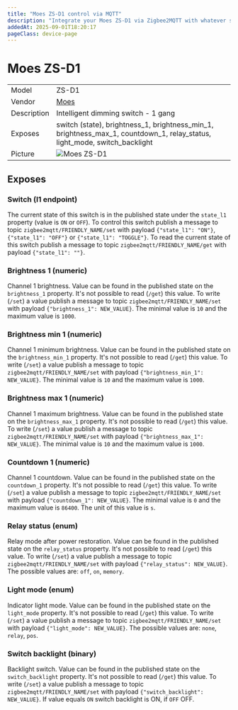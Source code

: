 ```yaml
---
title: "Moes ZS-D1 control via MQTT"
description: "Integrate your Moes ZS-D1 via Zigbee2MQTT with whatever smart home infrastructure you are using without the vendor's bridge or gateway."
addedAt: 2025-09-01T18:20:17
pageClass: device-page
---
```


<!-- !!!! -->
<!-- ATTENTION: This file is auto-generated through docgen! -->
<!-- You can only edit the "Notes"-Section between the two comment lines "Notes BEGIN" and "Notes END". -->
<!-- Do not use h1 or h2 heading within "## Notes"-Section. -->
<!-- !!!! -->

# Moes ZS-D1

|     |     |
|-----|-----|
| Model | ZS-D1  |
| Vendor  | [Moes](/supported-devices/#v=Moes)  |
| Description | Intelligent dimming switch - 1 gang |
| Exposes | switch (state), brightness_1, brightness_min_1, brightness_max_1, countdown_1, relay_status, light_mode, switch_backlight |
| Picture | ![Moes ZS-D1](https://www.zigbee2mqtt.io/images/devices/ZS-D1.png) |


<!-- Notes BEGIN: You can edit here. Add "## Notes" headline if not already present. -->


<!-- Notes END: Do not edit below this line -->




## Exposes

### Switch (l1 endpoint)
The current state of this switch is in the published state under the `state_l1` property (value is `ON` or `OFF`).
To control this switch publish a message to topic `zigbee2mqtt/FRIENDLY_NAME/set` with payload `{"state_l1": "ON"}`, `{"state_l1": "OFF"}` or `{"state_l1": "TOGGLE"}`.
To read the current state of this switch publish a message to topic `zigbee2mqtt/FRIENDLY_NAME/get` with payload `{"state_l1": ""}`.

### Brightness 1 (numeric)
Channel 1 brightness.
Value can be found in the published state on the `brightness_1` property.
It's not possible to read (`/get`) this value.
To write (`/set`) a value publish a message to topic `zigbee2mqtt/FRIENDLY_NAME/set` with payload `{"brightness_1": NEW_VALUE}`.
The minimal value is `10` and the maximum value is `1000`.

### Brightness min 1 (numeric)
Channel 1 minimum brightness.
Value can be found in the published state on the `brightness_min_1` property.
It's not possible to read (`/get`) this value.
To write (`/set`) a value publish a message to topic `zigbee2mqtt/FRIENDLY_NAME/set` with payload `{"brightness_min_1": NEW_VALUE}`.
The minimal value is `10` and the maximum value is `1000`.

### Brightness max 1 (numeric)
Channel 1 maximum brightness.
Value can be found in the published state on the `brightness_max_1` property.
It's not possible to read (`/get`) this value.
To write (`/set`) a value publish a message to topic `zigbee2mqtt/FRIENDLY_NAME/set` with payload `{"brightness_max_1": NEW_VALUE}`.
The minimal value is `10` and the maximum value is `1000`.

### Countdown 1 (numeric)
Channel 1 countdown.
Value can be found in the published state on the `countdown_1` property.
It's not possible to read (`/get`) this value.
To write (`/set`) a value publish a message to topic `zigbee2mqtt/FRIENDLY_NAME/set` with payload `{"countdown_1": NEW_VALUE}`.
The minimal value is `0` and the maximum value is `86400`.
The unit of this value is `s`.

### Relay status (enum)
Relay mode after power restoration.
Value can be found in the published state on the `relay_status` property.
It's not possible to read (`/get`) this value.
To write (`/set`) a value publish a message to topic `zigbee2mqtt/FRIENDLY_NAME/set` with payload `{"relay_status": NEW_VALUE}`.
The possible values are: `off`, `on`, `memory`.

### Light mode (enum)
Indicator light mode.
Value can be found in the published state on the `light_mode` property.
It's not possible to read (`/get`) this value.
To write (`/set`) a value publish a message to topic `zigbee2mqtt/FRIENDLY_NAME/set` with payload `{"light_mode": NEW_VALUE}`.
The possible values are: `none`, `relay`, `pos`.

### Switch backlight (binary)
Backlight switch.
Value can be found in the published state on the `switch_backlight` property.
It's not possible to read (`/get`) this value.
To write (`/set`) a value publish a message to topic `zigbee2mqtt/FRIENDLY_NAME/set` with payload `{"switch_backlight": NEW_VALUE}`.
If value equals `ON` switch backlight is ON, if `OFF` OFF.

